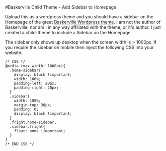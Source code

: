 #Baskerville Child Theme - Add Sidebar to Homepage

Upload this as a wordpress theme and you should have a sidebar on the Homepage of the great [Baskerville Wordpress theme](https://wordpress.org/themes/baskerville/).
I am not the author of Baskerville, nor am I in any way affiliated with the theme, or it's author. I just created a child-theme to include a Sidebar on the Homepage.

The sidebar only shows up desktop when the screen width is > 1000px. If you require the sidebar on mobile then inject the following CSS into your website.

```
/* CSS */
@media (max-width: 1000px){
  .home-sidebar{
    display: block !important;
    width: 100%;
    padding-left: 20px;
    padding-right: 20px;
  }
  .sidebar{
    width: 100%;
    margin-top: 30px;
    padding: 0;
    display: block !important;
  }
  .fright.home-sidebar,
  .sidebar.fright{
    float: none !important;
  }
}
/* END CSS */
```
